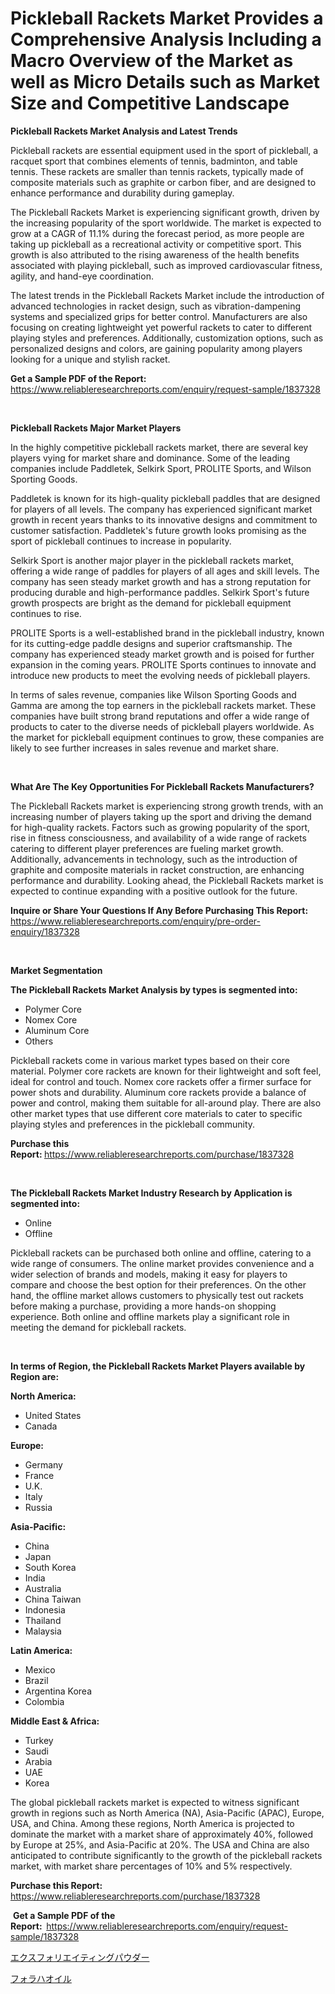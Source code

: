 <p><h1>Pickleball Rackets Market Provides a Comprehensive Analysis Including a Macro Overview of the Market as well as Micro Details such as Market Size and Competitive Landscape</h1></p><p><strong>Pickleball Rackets Market Analysis and Latest Trends</strong></p>
<p><p>Pickleball rackets are essential equipment used in the sport of pickleball, a racquet sport that combines elements of tennis, badminton, and table tennis. These rackets are smaller than tennis rackets, typically made of composite materials such as graphite or carbon fiber, and are designed to enhance performance and durability during gameplay.</p><p>The Pickleball Rackets Market is experiencing significant growth, driven by the increasing popularity of the sport worldwide. The market is expected to grow at a CAGR of 11.1% during the forecast period, as more people are taking up pickleball as a recreational activity or competitive sport. This growth is also attributed to the rising awareness of the health benefits associated with playing pickleball, such as improved cardiovascular fitness, agility, and hand-eye coordination.</p><p>The latest trends in the Pickleball Rackets Market include the introduction of advanced technologies in racket design, such as vibration-dampening systems and specialized grips for better control. Manufacturers are also focusing on creating lightweight yet powerful rackets to cater to different playing styles and preferences. Additionally, customization options, such as personalized designs and colors, are gaining popularity among players looking for a unique and stylish racket.</p></p>
<p><strong>Get a Sample PDF of the Report:&nbsp;</strong> <a href="https://www.reliableresearchreports.com/enquiry/request-sample/1837328">https://www.reliableresearchreports.com/enquiry/request-sample/1837328</a></p>
<p>&nbsp;</p>
<p><strong>Pickleball Rackets Major Market Players</strong></p>
<p><p>In the highly competitive pickleball rackets market, there are several key players vying for market share and dominance. Some of the leading companies include Paddletek, Selkirk Sport, PROLITE Sports, and Wilson Sporting Goods.</p><p>Paddletek is known for its high-quality pickleball paddles that are designed for players of all levels. The company has experienced significant market growth in recent years thanks to its innovative designs and commitment to customer satisfaction. Paddletek's future growth looks promising as the sport of pickleball continues to increase in popularity.</p><p>Selkirk Sport is another major player in the pickleball rackets market, offering a wide range of paddles for players of all ages and skill levels. The company has seen steady market growth and has a strong reputation for producing durable and high-performance paddles. Selkirk Sport's future growth prospects are bright as the demand for pickleball equipment continues to rise.</p><p>PROLITE Sports is a well-established brand in the pickleball industry, known for its cutting-edge paddle designs and superior craftsmanship. The company has experienced steady market growth and is poised for further expansion in the coming years. PROLITE Sports continues to innovate and introduce new products to meet the evolving needs of pickleball players.</p><p>In terms of sales revenue, companies like Wilson Sporting Goods and Gamma are among the top earners in the pickleball rackets market. These companies have built strong brand reputations and offer a wide range of products to cater to the diverse needs of pickleball players worldwide. As the market for pickleball equipment continues to grow, these companies are likely to see further increases in sales revenue and market share.</p></p>
<p>&nbsp;</p>
<p><strong>What Are The Key Opportunities For Pickleball Rackets Manufacturers?</strong></p>
<p><p>The Pickleball Rackets market is experiencing strong growth trends, with an increasing number of players taking up the sport and driving the demand for high-quality rackets. Factors such as growing popularity of the sport, rise in fitness consciousness, and availability of a wide range of rackets catering to different player preferences are fueling market growth. Additionally, advancements in technology, such as the introduction of graphite and composite materials in racket construction, are enhancing performance and durability. Looking ahead, the Pickleball Rackets market is expected to continue expanding with a positive outlook for the future.</p></p>
<p><strong>Inquire or Share Your Questions If Any Before Purchasing This Report:</strong> <a href="https://www.reliableresearchreports.com/enquiry/pre-order-enquiry/1837328">https://www.reliableresearchreports.com/enquiry/pre-order-enquiry/1837328</a></p>
<p>&nbsp;</p>
<p><strong>Market Segmentation</strong></p>
<p><strong>The Pickleball Rackets Market Analysis by types is segmented into:</strong></p>
<p><ul><li>Polymer Core</li><li>Nomex Core</li><li>Aluminum Core</li><li>Others</li></ul></p>
<p><p>Pickleball rackets come in various market types based on their core material. Polymer core rackets are known for their lightweight and soft feel, ideal for control and touch. Nomex core rackets offer a firmer surface for power shots and durability. Aluminum core rackets provide a balance of power and control, making them suitable for all-around play. There are also other market types that use different core materials to cater to specific playing styles and preferences in the pickleball community.</p></p>
<p><strong>Purchase this Report:&nbsp;</strong><a href="https://www.reliableresearchreports.com/purchase/1837328">https://www.reliableresearchreports.com/purchase/1837328</a></p>
<p>&nbsp;</p>
<p><strong>The Pickleball Rackets Market Industry Research by Application is segmented into:</strong></p>
<p><ul><li>Online</li><li>Offline</li></ul></p>
<p><p>Pickleball rackets can be purchased both online and offline, catering to a wide range of consumers. The online market provides convenience and a wider selection of brands and models, making it easy for players to compare and choose the best option for their preferences. On the other hand, the offline market allows customers to physically test out rackets before making a purchase, providing a more hands-on shopping experience. Both online and offline markets play a significant role in meeting the demand for pickleball rackets.</p></p>
<p>&nbsp;</p>
<p><strong>In terms of Region, the Pickleball Rackets Market Players available by Region are:</strong></p>
<p>
    <p> <strong> North America: </strong>
        <ul>
            <li>United States</li>
            <li>Canada</li>
        </ul>
        </p> 
    <p> <strong> Europe: </strong>
        <ul>
            <li>Germany</li>
            <li>France</li>
            <li>U.K.</li>
            <li>Italy</li>
            <li>Russia</li>
        </ul>
        </p> 
    <p> <strong> Asia-Pacific: </strong>
        <ul>
            <li>China</li>
            <li>Japan</li>
            <li>South Korea</li>
            <li>India</li>
            <li>Australia</li>
            <li>China Taiwan</li>
            <li>Indonesia</li>
            <li>Thailand</li>
            <li>Malaysia</li>
        </ul>
        </p> 
    <p> <strong> Latin America: </strong>
        <ul>
            <li>Mexico</li>
            <li>Brazil</li>
            <li>Argentina Korea</li>
            <li>Colombia</li>
        </ul>
        </p> 
    <p> <strong> Middle East & Africa: </strong>
        <ul>
            <li>Turkey</li>
            <li>Saudi</li>
            <li>Arabia</li>
            <li>UAE</li>
            <li>Korea</li>
        </ul>
    </p>
    </p>
<p><p>The global pickleball rackets market is expected to witness significant growth in regions such as North America (NA), Asia-Pacific (APAC), Europe, USA, and China. Among these regions, North America is projected to dominate the market with a market share of approximately 40%, followed by Europe at 25%, and Asia-Pacific at 20%. The USA and China are also anticipated to contribute significantly to the growth of the pickleball rackets market, with market share percentages of 10% and 5% respectively.</p></p>
<p><strong>Purchase this Report: </strong><a href="https://www.reliableresearchreports.com/purchase/1837328">https://www.reliableresearchreports.com/purchase/1837328</a></p>
<p>&nbsp;<strong>Get a Sample PDF of the Report:&nbsp;&nbsp;</strong><a href="https://www.reliableresearchreports.com/enquiry/request-sample/1837328">https://www.reliableresearchreports.com/enquiry/request-sample/1837328</a></p>
<p><strong></strong></p>
<p><p><a href="https://github.com/marbadji/Market-Research-Report-List-1/blob/main/69335735964.md">エクスフォリエイティングパウダー</a></p><p><a href="https://github.com/KaydenJohns1964/Market-Research-Report-List-1/blob/main/82628535965.md">フォラハオイル</a></p></p>